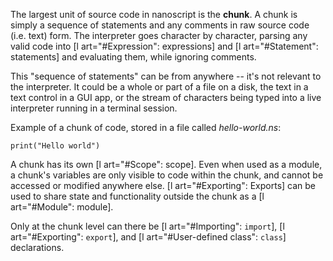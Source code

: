 The largest unit of source code in nanoscript is the **chunk**. A chunk is simply a sequence of statements and any comments in raw source code (i.e. text) form. The interpreter goes character by character, parsing any valid code into [l art="#Expression": expressions] and [l art="#Statement": statements] and evaluating them, while ignoring comments.

This "sequence of statements" can be from anywhere -- it's not relevant to the interpreter. It could be a whole or part of a file on a disk, the text in a text control in a GUI app, or the stream of characters being typed into a live interpreter running in a terminal session.

Example of a chunk of code, stored in a file called *hello-world.ns*:

```nanoscript
print("Hello world")
```

A chunk has its own [l art="#Scope": scope]. Even when used as a module, a chunk's variables are only visible to code within the chunk, and cannot be accessed or modified anywhere else. [l art="#Exporting": Exports] can be used to share state and functionality outside the chunk as a [l art="#Module": module].

Only at the chunk level can there be [l art="#Importing": `import`], [l art="#Exporting": `export`], and [l art="#User-defined class": `class`] declarations.
